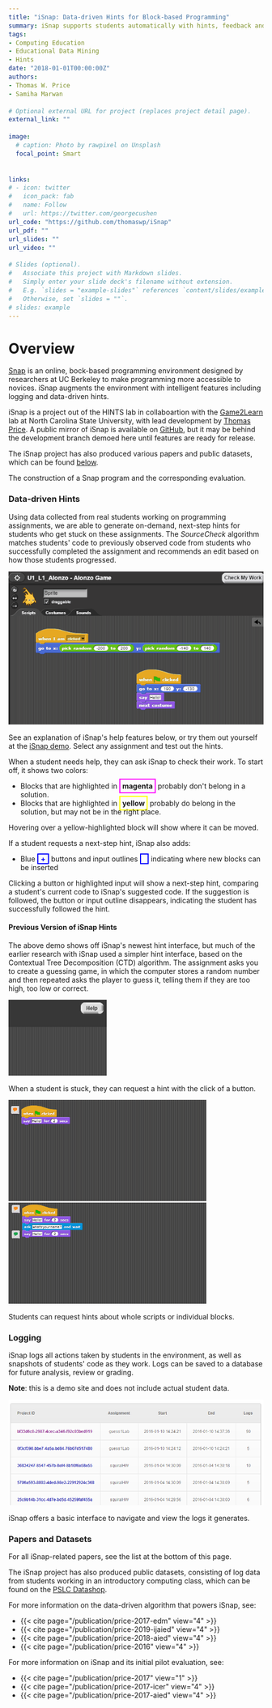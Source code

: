 ```yaml
---
title: "iSnap: Data-driven Hints for Block-based Programming"
summary: iSnap supports students automatically with hints, feedback and self-explanations.
tags:
- Computing Education
- Educational Data Mining
- Hints
date: "2018-01-01T00:00:00Z"
authors:
- Thomas W. Price
- Samiha Marwan

# Optional external URL for project (replaces project detail page).
external_link: ""

image:
  # caption: Photo by rawpixel on Unsplash
  focal_point: Smart


links:
# - icon: twitter
#   icon_pack: fab
#   name: Follow
#   url: https://twitter.com/georgecushen
url_code: "https://github.com/thomaswp/iSnap"
url_pdf: ""
url_slides: ""
url_video: ""

# Slides (optional).
#   Associate this project with Markdown slides.
#   Simply enter your slide deck's filename without extension.
#   E.g. `slides = "example-slides"` references `content/slides/example-slides.md`.
#   Otherwise, set `slides = ""`.
# slides: example
---
```


# Overview

[Snap](http://snap.berkeley.edu) is an online, bock-based programming environment designed by researchers at UC Berkeley to make programming more accessible to novices. iSnap augments the environment with intelligent features including logging and data-driven hints.

iSnap is a project out of the HINTS lab in collaboartion with the [Game2Learn](http://eliza.csc.ncsu.edu) lab at North Carolina State University, with lead development by [Thomas Price](go.ncsu.edu/twprice). A public mirror of iSnap is available on [GitHub](https://github.com/thomaswp/iSnap), but it may be behind the development branch demoed here until features are ready for release.

The iSnap project has also produced various papers and public datasets, which can be found [below](#datasets).

The construction of a Snap program and the corresponding evaluation.

### Data-driven Hints

<a name="hints" class="anchor"></a>

Using data collected from real students working on programming assignments, we are able to generate on-demand, next-step hints for students who get stuck on these assignments. The _SourceCheck_ algorithm matches students' code to previously observed code from students who successfully completed the assignment and recommends an edit based on how those students progressed.

<img src="error-check.png" class="gif" alt="Snap checking an error"/>

See an explanation of iSnap's help features below, or try them out yourself at the [iSnap demo](https://go.ncsu.edu/isnap). Select any assignment and test out the hints.

When a student needs help, they can ask iSnap to check their work. To start off, it shows two colors:

*   Blocks that are highlighted in <span style="border: 2px solid #ff00ff; padding:4px; font-weight: bold">magenta</span> probably don't belong in a solution.
*   Blocks that are highlighted in <span style="border: 2px solid #ffff00; padding:4px; font-weight: bold">yellow</span> probably do belong in the solution, but may not be in the right place.

Hovering over a yellow-highlighted block will show where it can be moved.

If a student requests a next-step hint, iSnap also adds:

*   Blue <span style="color: blue; font-weight: bold; border: solid blue 2px; padding: 0 5px">+</span> buttons and input outlines <span style="border: 2px solid blue; padding: 0 5px"> </span> indicating where new blocks can be inserted

Clicking a button or highlighted input will show a next-step hint, comparing a student's current code to iSnap's suggested code. If the suggestion is followed, the button or input outline disappears, indicating the student has successfully followed the hint.

#### Previous Version of iSnap Hints

The above demo shows off iSnap's newest hint interface, but much of the earlier research with iSnap used a simpler hint interface, based on the Contextual Tree Decomposition (CTD) algorithm. The assignment asks you to create a guessing game, in which the computer stores a random number and then repeated asks the player to guess it, telling them if they are too high, too low or correct.

<img class="gif" src="ask-hint.png" height="150px">

When a student is stuck, they can request a hint with the click of a button.

<img class="gif" src="get-script-hint.png" height="200px">

<img class="gif" src="get-block-hint.png" height="200px">

Students can request hints about whole scripts or individual blocks.

### Logging

<a name="logging" class="anchor"></a>

iSnap logs all actions taken by students in the environment, as well as snapshots of students' code as they work. Logs can be saved to a database for future analysis, review or grading.


**Note**: this is a demo site and does not include actual student data.

<img src="logging.png">

iSnap offers a basic interface to navigate and view the logs it generates.

### Papers and Datasets

<a name="datasets" class="anchor"></a>

For all iSnap-related papers, see the list at the bottom of this page.

The iSnap project has also produced public datasets, consisting of log data from students working in an introductory computing class, which can be found on the [PSLC Datashop](https://pslcdatashop.web.cmu.edu/Project?id=321).

For more information on the data-driven algorithm that powers iSnap, see: 

* {{< cite page="/publication/price-2017-edm" view="4" >}}
* {{< cite page="/publication/price-2019-ijaied" view="4" >}}
* {{< cite page="/publication/price-2018-aied" view="4" >}}
* {{< cite page="/publication/price-2016" view="4" >}}

For more information on iSnap and its initial pilot evaluation, see: 

* {{< cite page="/publication/price-2017" view="1" >}}
* {{< cite page="/publication/price-2017-icer" view="4" >}}
* {{< cite page="/publication/price-2017-aied" view="4" >}}
